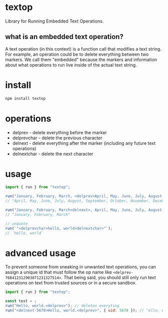 # textop
Library for Running Embedded Text Operations.

## what is an embedded text operation?
A text operation (in this context) is a function call that modifies a text string.  For example, an operation could be to delete everything between two markers.  We call them "embedded" because the markers and information about what operations to run live inside of the actual text string.

# install
```bash
npm install textop
```

# operations
- delprev - delete everything before the marker
- delprevchar - delete the previous character 
- delnext - delete everything after the marker (including any future text operations)
- delnextchar - delete the next character

# usage
```js
import { run } from "textop";

run("January, February, March, <delprev>April, May, June, July, August, September, October, November, December");
// "April, May, June, July, August, September, October, November, December"

run("January, February, March<delnext>, April, May, June, July, August, September, October, November, December");
// "January, February, March"

// unquote
run(`"<delprevchar>hello, world<delnextchar>"`);
// `hello, world`
```
 # advanced usage
 To prevent someone from sneaking in unwanted text operations, you can assign a unique id that must follow the op name like `<delprev-768412312903871231327514>`. That being said, you should still only run text operations on text from trusted sources or in a secure sandbox.
 ```js
import { run } from "textop";

const text = ;
run("Hello, world.<delprev>"); // deletes everyting
run("<delnext-5678>Hello, world.<delprev>", { uid: 5678 }); // "ello, world."
 ```
 
